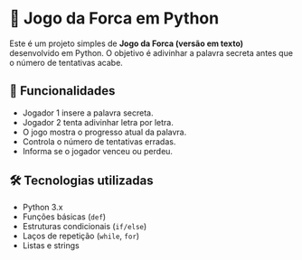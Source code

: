 # 🎯 Jogo da Forca em Python

Este é um projeto simples de **Jogo da Forca (versão em texto)** desenvolvido em Python. O objetivo é adivinhar a palavra secreta antes que o número de tentativas acabe.

## 🧠 Funcionalidades

- Jogador 1 insere a palavra secreta.
- Jogador 2 tenta adivinhar letra por letra.
- O jogo mostra o progresso atual da palavra.
- Controla o número de tentativas erradas.
- Informa se o jogador venceu ou perdeu.

## 🛠️ Tecnologias utilizadas

- Python 3.x
- Funções básicas (`def`)
- Estruturas condicionais (`if/else`)
- Laços de repetição (`while`, `for`)
- Listas e strings

